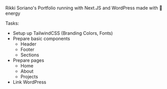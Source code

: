 Rikki Soriano's Portfolio running with Next.JS and WordPress made with 🍊 energy

Tasks:

- Setup up TailwindCSS (Branding Colors, Fonts)
- Prepare basic components
    - Header
    - Footer
    - Sections
- Prepare pages
    - Home
    - About
    - Projects
- Link WordPress